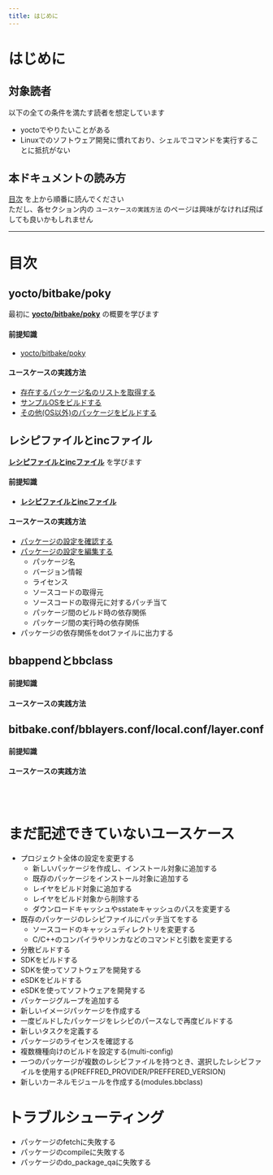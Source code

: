 ```yaml
---
title: はじめに
---
```


# はじめに

## 対象読者

以下の全ての条件を満たす読者を想定しています  

* yoctoでやりたいことがある
* Linuxでのソフトウェア開発に慣れており、シェルでコマンドを実行することに抵抗がない

## 本ドキュメントの読み方

[目次](#目次) を上から順番に読んでください  
ただし、各セクション内の `ユースケースの実践方法` のページは興味がなければ飛ばしても良いかもしれません  

---

<a id="目次"></a>
# 目次

## yocto/bitbake/poky
最初に [**yocto/bitbake/poky**](./level-1/preamble.md) の概要を学びます  

#### 前提知識

* [yocto/bitbake/poky](./level-1/preamble.md)

#### ユースケースの実践方法

* [存在するパッケージ名のリストを取得する](./level-1/usecase/01-get-pakcage-list.md)
* [サンプルOSをビルドする](./level-1/usecase/02-build-sample-os.md)
* [その他(OS以外)のパッケージをビルドする](./level-1/usecase/03-build-package.md)


## レシピファイルとincファイル
[**レシピファイルとincファイル**](./level-2/preamble.md) を学びます  

#### 前提知識

* [**レシピファイルとincファイル**](./level-2/preamble.md)

#### ユースケースの実践方法

* [パッケージの設定を確認する](./level-2/usecase/check-package-params.md)
* [パッケージの設定を編集する](./level-2/usecase/edit-package-params.md)
    * パッケージ名
    * バージョン情報
    * ライセンス
    * ソースコードの取得元
    * ソースコードの取得元に対するパッチ当て
    * パッケージ間のビルド時の依存関係
    * パッケージ間の実行時の依存関係
* パッケージの依存関係をdotファイルに出力する

## bbappendとbbclass
#### 前提知識

#### ユースケースの実践方法

## bitbake.conf/bblayers.conf/local.conf/layer.conf
#### 前提知識

#### ユースケースの実践方法



</br>
</br>


# まだ記述できていないユースケース
* プロジェクト全体の設定を変更する
    * 新しいパッケージを作成し、インストール対象に追加する
    * 既存のパッケージをインストール対象に追加する
    * レイヤをビルド対象に追加する
    * レイヤをビルド対象から削除する
    * ダウンロードキャッシュやsstateキャッシュのパスを変更する
* 既存のパッケージのレシピファイルにパッチ当てをする
    * ソースコードのキャッシュディレクトリを変更する
    * C/C++のコンパイラやリンカなどのコマンドと引数を変更する
* 分散ビルドする
* SDKをビルドする
* SDKを使ってソフトウェアを開発する
* eSDKをビルドする
* eSDKを使ってソフトウェアを開発する
* パッケージグループを追加する
* 新しいイメージパッケージを作成する
* 一度ビルドしたパッケージをレシピのパースなしで再度ビルドする
* 新しいタスクを定義する
* パッケージのライセンスを確認する
* 複数機種向けのビルドを設定する(multi-config)
* 一つのパッケージが複数のレシピファイルを持つとき、選択したレシピファイルを使用する(PREFFRED_PROVIDER/PREFFERED_VERSION)
* 新しいカーネルモジュールを作成する(modules.bbclass)


# トラブルシューティング
* パッケージのfetchに失敗する
* パッケージのcompileに失敗する
* パッケージのdo_package_qaに失敗する